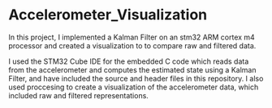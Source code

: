# Accelerometer_Visualization
In this project, I implemented a Kalman Filter on an stm32 ARM cortex m4 processor and created a visualization to to compare raw and filtered data.

I used the STM32 Cube IDE for the embedded C code which reads data from the accelerometer and computes the estimated state using a Kalman Filter, and have included the source and header files in this repository.  I also used proccesing to create a visualization of the accelerometer data, which included raw and filtered representations.
